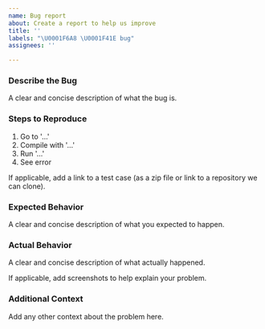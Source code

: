 ```yaml
---
name: Bug report
about: Create a report to help us improve
title: ''
labels: "\U0001F6A8 \U0001F41E bug"
assignees: ''

---
```


### Describe the Bug

A clear and concise description of what the bug is.

### Steps to Reproduce

1. Go to '…'
2. Compile with '…'
3. Run '…'
4. See error

If applicable, add a link to a test case (as a zip file or link to a repository we can clone).

### Expected Behavior

A clear and concise description of what you expected to happen.

### Actual Behavior

A clear and concise description of what actually happened.

If applicable, add screenshots to help explain your problem.

### Additional Context

Add any other context about the problem here.
